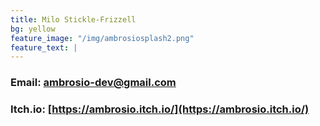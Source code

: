 ```yaml
---
title: Milo Stickle-Frizzell
bg: yellow
feature_image: "/img/ambrosiosplash2.png"
feature_text: |
---
```


### Email:      [ambrosio-dev@gmail.com](mailto:ambrosio-dev@gmail.com)
### Itch.io:    [https://ambrosio.itch.io/](https://ambrosio.itch.io/)
